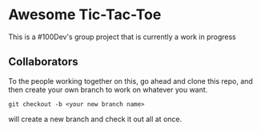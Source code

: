 # Awesome Tic-Tac-Toe

This is a #100Dev's group project that is currently a work in progress

## Collaborators

To the people working together on this, go ahead and clone this repo, and then create your own branch to work on whatever you want.

`git checkout -b <your new branch name>`

will create a new branch and check it out all at once. 